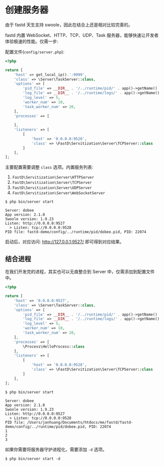 # 创建服务器

由于 fastd 天生支持 swoole，因此在结合上还是相对比较完善的。

fastd 内置 WebSocket、HTTP、TCP、UDP、Task 服务器，能够快速让开发者体验极速的性能。仅需一步:

配置文件(`config/server.php`): 

```php
<?php

return [
    'host' => get_local_ip().':9999',
    'class' => \Server\TaskServer::class,
    'options' => [
        'pid_file' => __DIR__ . '/../runtime/pid/' . app()->getName() . '.pid',
        'log_file' => __DIR__ . '/../runtime/logs/' . app()->getName() . '.pid',
        'log_level' => 5,
        'worker_num' => 10,
        'task_worker_num' => 20,
    ],
    'processes' => [
        
    ],
    'listeners' => [
        [
            'host' => '0.0.0.0:9528',
            'class' => \FastD\Servitization\Server\TCPServer::class
        ]
    ],
];
```

主要配置需要调整 `class` 选项。内置服务列表:

1. `FastD\Servitization\Server\HTTPServer`
2. `FastD\Servitization\Server\TCPServer`
3. `FastD\Servitization\Server\UDPServer`
4. `FastD\Servitization\Server\WebSocketServer`

```shell
$ php bin/server start
```

```text
Server: dobee
App version: 2.1.0
Swoole version: 1.9.23
Listen: http://0.0.0.0:9527
  > Listen: tcp://0.0.0.0:9528
PID file: fastd-demo/config/../runtime/pid/dobee.pid, PID: 22074
```

启动后，对应访问: http://127.0.0.1:9527/ 即可得到对应结果。

## 结合进程

在我们开发完的进程，其实也可以无痕整合到 Server 中，仅需添加到配置文件中。

```php
<?php

return [
    'host' => '0.0.0.0:9527',
    'class' => \Server\TaskServer::class,
    'options' => [
        'pid_file' => __DIR__ . '/../runtime/pid/' . app()->getName() . '.pid',
        'log_file' => __DIR__ . '/../runtime/logs/' . app()->getName() . '.pid',
        'log_level' => 5,
        'worker_num' => 10,
        'task_worker_num' => 20,
    ],
    'processes' => [
        \Process\HelloProcess::class
    ],
    'listeners' => [
        [
            'host' => '0.0.0.0:9528',
            'class' => \FastD\Servitization\Server\TCPServer::class
        ]
    ],
];
```

```shell
$ php bin/server start
```

```text
Server: dobee
App version: 2.1.0
Swoole version: 1.9.23
Listen: http://0.0.0.0:9527
  > Listen: tcp://0.0.0.0:9528
PID file: /Users/janhuang/Documents/htdocs/me/fastd/fastd-demo/config/../runtime/pid/dobee.pid, PID: 22074
1
2
3
```

如果你需要将服务器守护进程化，需要添加 `-d` 选项。

```shell
$ php bin/server start -d 
```

